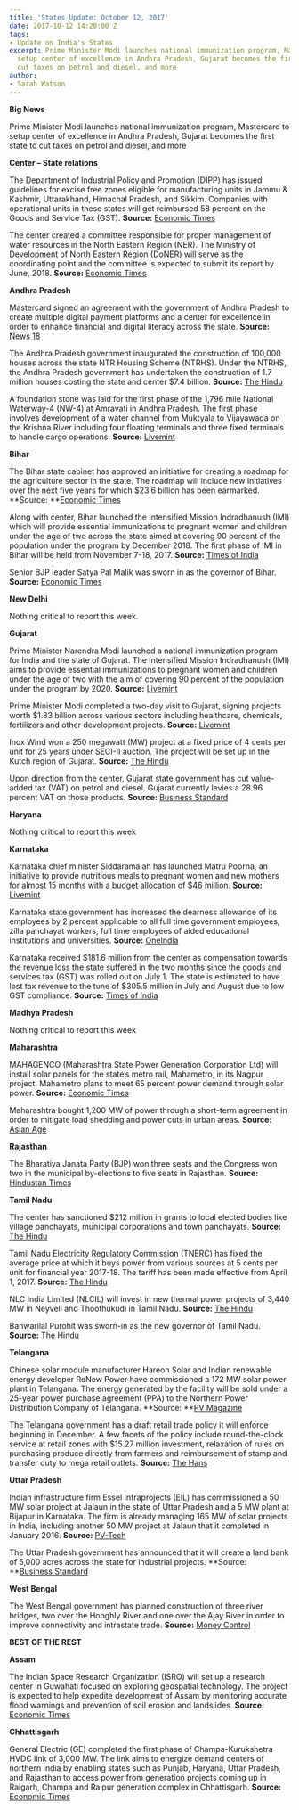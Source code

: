 ```yaml
---
title: 'States Update: October 12, 2017'
date: 2017-10-12 14:20:00 Z
tags:
- Update on India's States
excerpt: Prime Minister Modi launches national immunization program, Mastercard to
  setup center of excellence in Andhra Pradesh, Gujarat becomes the first state to
  cut taxes on petrol and diesel, and more
author:
- Sarah Watson
---
```


**Big News**

Prime Minister Modi launches national immunization program, Mastercard to setup center of excellence in Andhra Pradesh, Gujarat becomes the first state to cut taxes on petrol and diesel, and more

**Center – State relations**

The Department of Industrial Policy and Promotion (DIPP) has issued guidelines for excise free zones eligible for manufacturing units in Jammu & Kashmir, Uttarakhand, Himachal Pradesh, and Sikkim. Companies with operational units in these states will get reimbursed 58 percent on the Goods and Service Tax (GST). **Source:** [Economic Times](http://economictimes.indiatimes.com/news/economy/policy/dipp-notifies-guidelines-for-the-excise-free-zone-scheme-for-eligible-manufacturing-units-in-jk-uttarakhand-hp/articleshow/60985464.cms)

The center created a committee responsible for proper management of water resources in the North Eastern Region (NER). The Ministry of Development of North Eastern Region (DoNER) will serve as the coordinating point and the committee is expected to submit its report by June, 2018. **Source:** [Economic Times](http://energy.economictimes.indiatimes.com/news/power/centre-constitutes-committee-for-water-management-in-ne/60948748)

**Andhra Pradesh**

Mastercard signed an agreement with the government of Andhra Pradesh to create multiple digital payment platforms and a center for excellence in order to enhance financial and digital literacy across the state. **Source:** [News 18](http://www.news18.com/news/tech/mastercard-ap-sign-pact-to-create-digital-ecosystem-in-state-1537545.html)

The Andhra Pradesh government inaugurated the construction of 100,000 houses across the state NTR Housing Scheme (NTRHS). Under the NTRHS, the Andhra Pradesh government has undertaken the construction of 1.7 million houses costing the state and center $7.4 billion. **Source:** [The Hindu](http://www.thehindu.com/news/national/andhra-pradesh/state-conducts-house-warming-ceremony-for-1-lakh-dwellings/article19787468.ece)

A foundation stone was laid for the first phase of the 1,796 mile National Waterway-4 (NW-4) at Amravati in Andhra Pradesh. The first phase involves development of a water channel from Muktyala to Vijayawada on the Krishna River including four floating terminals and three fixed terminals to handle cargo operations. **Source:** [Livemint](http://www.livemint.com/Politics/wc7R9iHwZ9Ot7fLgl2k1cK/Venkaiah-Naidu-lays-foundation-stone-for-National-Waterway4.html)

**Bihar**

The Bihar state cabinet has approved an initiative for creating a roadmap for the agriculture sector in the state. The roadmap will include new initiatives over the next five years for which $23.6 billion has been earmarked. **Source:  **[Economic Times](http://economictimes.indiatimes.com/news/politics-and-nation/bihar-government-approves-an-ambitious-agriculture-road-map/articleshow/60928531.cms)

Along with center, Bihar launched the Intensified Mission Indradhanush (IMI) which will provide essential immunizations to pregnant women and children under the age of two across the state aimed at covering 90 percent of the population under the program by December 2018. The first phase of IMI in Bihar will be held from November 7-18, 2017. **Source:** [Times of India](https://timesofindia.indiatimes.com/city/patna/intensive-immunization-programme-launched-in-state/articleshow/60996679.cms)

Senior BJP leader Satya Pal Malik was sworn in as the governor of Bihar. **Source:** [Economic Times](http://economictimes.indiatimes.com/news/politics-and-nation/satya-pal-malik-sworn-in-as-bihar-governor/articleshow/60935944.cms)

**New Delhi**

Nothing critical to report this week.

**Gujarat**

Prime Minister Narendra Modi launched a national immunization program for India and the state of Gujarat. The Intensified Mission Indradhanush (IMI) aims to provide essential immunizations to pregnant women and children under the age of two with the aim of covering 90 percent of the population under the program by 2020. **Source:** [Livemint](http://www.livemint.com/Politics/ejXb5K7rc3Pm85eWUm6RjI/Modi-in-Gujarat-Intensified-Mission-Indradhanush-launched-i.html)

Prime Minister Modi completed a two-day visit to Gujarat, signing projects worth $1.83 billion across various sectors including healthcare, chemicals, fertilizers and other development projects. **Source:** [Livemint](http://www.livemint.com/Politics/jxWJ17bAhBOjB9imZ4QKSK/Modi-in-Gujarat-PM-visits-birthplace-Vadnagar-launches-dev.html)

Inox Wind won a 250 megawatt (MW) project at a fixed price of 4 cents per unit for 25 years under SECI-II auction. The project will be set up in the Kutch region of Gujarat. **Source:** [The Hindu](http://www.thehindu.com/business/Industry/inox-wind-gets-250-mw-project-in-gujarat/article19807232.ece)

Upon direction from the center, Gujarat state government has cut value-added tax (VAT) on petrol and diesel. Gujarat currently levies a 28.96 percent VAT on those products. **Source:** [Business Standard](http://www.business-standard.com/article/economy-policy/gujarat-first-state-to-slash-vat-on-fuel-prices-117100500895_1.html)

**Haryana**

Nothing critical to report this week

**Karnataka**

Karnataka chief minister Siddaramaiah has launched Matru Poorna, an initiative to provide nutritious meals to pregnant women and new mothers for almost 15 months with a budget allocation of $46 million. **Source:** [Livemint](http://www.livemint.com/Politics/W1G7YiDNCOpt7P65i8XIcN/Karnataka-CM-Siddaramaiah-takes-the-path-of-populism-before.html)

Karnataka state government has increased the dearness allowance of its employees by 2 percent applicable to all full time government employees, zilla panchayat workers, full time employees of aided educational institutions and universities. **Source:** [OneIndia](https://www.oneindia.com/india/diwali-gift-karnataka-government-hikes-da-by-2-percent-2558056.html)

Karnataka received $181.6 million from the center as compensation towards the revenue loss the state suffered in the two months since the goods and services tax (GST) was rolled out on July 1. The state is estimated to have lost tax revenue to the tune of $305.5 million in July and August due to low GST compliance. **Source:** [Times of India](https://timesofindia.indiatimes.com/city/bengaluru/karnataka-gets-rs-1189-cr-from-centre-as-compensation-towards-revenue-loss-from-gst/articleshow/60947375.cms)

**Madhya Pradesh**

Nothing critical to report this week

**Maharashtra**

MAHAGENCO (Maharashtra State Power Generation Corporation Ltd) will install solar panels for the state’s metro rail, Mahametro, in its Nagpur project. Mahametro plans to meet 65 percent power demand through solar power. **Source:** [Economic Times](http://energy.economictimes.indiatimes.com/news/renewable/maharashtra-power-utility-offers-to-install-solar-panels-for-green-metro/60948470)

Maharashtra bought 1,200 MW of power through a short-term agreement in order to mitigate load shedding and power cuts in urban areas. **Source:** [Asian Age](http://www.asianage.com/metros/mumbai/091017/maharashtra-govt-buys-1200mw-to-help-fix-power-issues.html)

**Rajasthan**

The Bharatiya Janata Party (BJP) won three seats and the Congress won two in the municipal by-elections to five seats in Rajasthan. **Source:** [Hindustan Times](http://www.hindustantimes.com/jaipur/rajasthan-municipal-by-polls-bjp-bags-3-seats-cong-2/story-UQov2mG6Kosx0PraUWRGVI.html)

**Tamil Nadu**

The center has sanctioned $212 million in grants to local elected bodies like village panchayats, municipal corporations and town panchayats. **Source:** [The Hindu](http://www.thehindu.com/todays-paper/tp-national/tp-tamilnadu/tn-gets-basic-grant-for-local-bodies-without-holding-elections/article19822297.ece)

Tamil Nadu Electricity Regulatory Commission (TNERC) has fixed the average price at which it buys power from various sources at 5 cents per unit for financial year 2017-18. The tariff has been made effective from April 1, 2017. **Source:** [The Hindu](http://www.thehindu.com/news/national/tamil-nadu/tnerc-cuts-tangedcos-long-term-power-cost-by-7/article19806538.ece)

NLC India Limited (NLCIL) will invest in new thermal power projects of 3,440 MW in Neyveli and Thoothukudi in Tamil Nadu. **Source:** [The Hindu](http://www.thehindu.com/todays-paper/tp-national/tp-tamilnadu/nlcil-to-make-up-for-shelving-sirkazhi-project/article19825618.ece)

Banwarilal Purohit was sworn-in as the new governor of Tamil Nadu. **Source:** [The Hindu](http://www.thehindu.com/news/national/tamil-nadu/banwarilal-purohit-sworn-in-as-governor-of-tamil-nadu/article19806899.ece)

**Telangana**

Chinese solar module manufacturer Hareon Solar and Indian renewable energy developer ReNew Power have commissioned a 172 MW solar power plant in Telangana. The energy generated by the facility will be sold under a 25-year power purchase agreement (PPA) to the Northern Power Distribution Company of Telangana. \*\*Source: \*\*[PV Magazine](https://www.pv-magazine.com/2017/10/03/hareon-solar-and-renew-power-commissions-172-mw-solar-park-in-indian-state-of-telangana/)

The Telangana government has a draft retail trade policy it will enforce beginning in December. A few facets of the policy include round-the-clock service at retail zones with $15.27 million investment, relaxation of rules on purchasing produce directly from farmers and reimbursement of stamp and transfer duty to mega retail outlets. **Source:** [The Hans](http://www.thehansindia.com/posts/index/Telangana/2017-10-03/Revolution-in-retail-trade/330604)

**Uttar Pradesh**

Indian infrastructure firm Essel Infraprojects (EIL) has commissioned a 50 MW solar project at Jalaun in the state of Uttar Pradesh and a 5 MW plant at Bijapur in Karnataka. The firm is already managing 165 MW of solar projects in India, including another 50 MW project at Jalaun that it completed in January 2016. **Source:** [PV-Tech](https://www.pv-tech.org/news/essel-infraprojects-commissions-55mw-of-solar-projects-in-uttar-pradesh-and)

The Uttar Pradesh government has announced that it will create a land bank of 5,000 acres across the state for industrial projects. \*\*Source: \*\*[Business Standard](http://www.business-standard.com/article/economy-policy/yogi-govt-to-create-5-000-acres-of-land-bank-117100401224_1.html)

**West Bengal**

The West Bengal government has planned construction of three river bridges, two over the Hooghly River and one over the Ajay River in order to improve connectivity and intrastate trade. **Source:** [Money Control](http://www.moneycontrol.com/news/business/economy/3-river-bridges-in-west-bengal-to-boost-trade-highlight-culture-2406515.html)

**BEST OF THE REST**

**Assam**

The Indian Space Research Organization (ISRO) will set up a research center in Guwahati focused on exploring geospatial technology. The project is expected to help expedite development of Assam by monitoring accurate flood warnings and prevention of soil erosion and landslides. **Source:** [Economic Times](http://economictimes.indiatimes.com/news/science/isro-to-set-up-centre-in-assam/articleshow/60960048.cms)

**Chhattisgarh**

General Electric (GE) completed the first phase of Champa-Kurukshetra HVDC link of 3,000 MW. The link aims to energize demand centers of northern India by enabling states such as Punjab, Haryana, Uttar Pradesh, and Rajasthan to access power from generation projects coming up in Raigarh, Champa and Raipur generation complex in Chhattisgarh. **Source:** [Economic Times](http://economictimes.indiatimes.com/industry/indl-goods/svs/engineering/ge-completes-first-phase-of-champa-kurukshetra-hvdc-link/articleshow/60956150.cms)